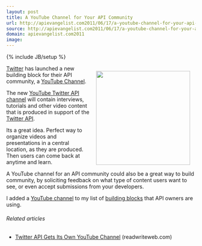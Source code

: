 ```yaml
---
layout: post
title: A YouTube Channel for Your API Community
url: http://apievangelist.com2011/06/17/a-youtube-channel-for-your-api-community/
source: http://apievangelist.com2011/06/17/a-youtube-channel-for-your-api-community/
domain: apievangelist.com2011
image: 
---
```

{% include JB/setup %}
<img style="padding: 15px;" src="http://kinlane-productions.s3.amazonaws.com/youtube-250x250.jpg" alt="" width="250" align="right" /><a title="Twitter" href="http://www.twitter.com">Twitter</a> has launched a new building block for their API community, a <a title="Twitter API Youtube Channel" href="http://www.youtube.com/twitterapi/">YouTube Channel</a>.<p></p>
The new <a title="YouTube Twitter API Channel" href="http://www.youtube.com/twitterapi/">YouTube Twitter API channel</a> will contain interviews, tutorials and other video content that is produced in support of the <a title="Twitter API" href="http://www.apievangelist.com/api-detail.php?API_ID=1831">Twitter API</a>.<p></p>
Its a great idea.  Perfect way to organize videos and presentations in a central location, as they are produced.  Then users can come back at anytime and learn.<p></p>
A YouTube channel for an API community could also be a great way to build community, by soliciting feedback on what type of content users want to see, or even accept submissions from your developers.<p></p>
I added a <a title="Youtube channel to my list of innovative building blocks" href="http://www.apievangelist.com/ecosystem-building-blocks-detail.php?Building_Block_ID=157">YouTube channel</a> to my list of <a title="building blocks" href="http://www.apievangelist.com/ecosystem-building-blocks.php">building blocks</a> that API owners are using.
<h6 class="zemanta-related-title" style="font-size: 1em;">Related articles</h6>
<ul class="zemanta-article-ul">
	<li class="zemanta-article-ul-li"><a href="http://www.readwriteweb.com/hack/2011/06/twitter-api-gets-its-own-youtube.php">Twitter API Gets Its Own YouTube Channel</a> (readwriteweb.com)</li>
</ul>

